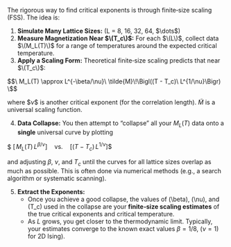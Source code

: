 The rigorous way to find critical exponents is through finite‐size scaling (FSS). The idea is:

1. **Simulate Many Lattice Sizes:** \(L = 8, 16, 32, 64, $\dots\$)  
2. **Measure Magnetization Near $\(T_c\)$:** For each $\(L\)$, collect data $\(M_L(T)\)$ for a range of temperatures around the expected critical temperature.  
3. **Apply a Scaling Form:** Theoretical finite‐size scaling predicts that near $\(T_c\)$:

$$\
M_L(T) \approx L^{-\beta/\nu}\ \tilde{M}\!\Bigl((T - T_c)\ L^{1/\nu}\Bigr)
\$$

   where $$\nu\$$ is another critical exponent (for the correlation length). $\tilde{M}$ is a universal scaling function.

4. **Data Collapse:** You then attempt to “collapse” all your $M_L(T)$ data onto a **single** universal curve by plotting

$$\
\bigl[\,M_L(T)\,L^{\beta/\nu}\bigr]\quad\text{vs.}\quad \bigl[(T - T_c)\,L^{1/\nu}\bigr]
\$$

   and adjusting $\beta$, $\nu$, and $T_c$ until the curves for all lattice sizes overlap as much as possible. This is often done via numerical methods (e.g., a search algorithm or systematic scanning).

5. **Extract the Exponents:**  
   - Once you achieve a good collapse, the values of \(\beta\), \(\nu\), and \(T_c\) used in the collapse are your **finite‐size scaling estimates** of the true critical exponents and critical temperature.  
   - As $L$ grows, you get closer to the thermodynamic limit. Typically, your estimates converge to the known exact values $\beta=1/8$, \($\nu=1$\) for 2D Ising).
